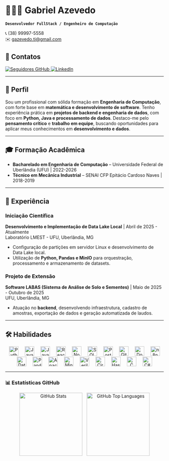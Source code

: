 # 👨🏻‍💻 Gabriel Azevedo

**`Desenvolvedor FullStack / Engenheiro de Computação`**  

📞 (38) 99997-5558  
✉️ gazevedo.ti@gmail.com  

## 🔗 Contatos
<p align="left">
  <a href="https://github.com/gabrielazeved1?tab=followers">
    <img alt="Seguidores GitHub" title="Me siga no GitHub" src="https://custom-icon-badges.demolab.com/github/followers/gabrielazeved1?color=236ad3&labelColor=1155ba&style=for-the-badge&logo=github&logoColor=white" />
  </a>
  <a href="https://www.linkedin.com/in/gazevedosl">
    <img alt="LinkedIn" title="Meu perfil no LinkedIn" src="https://custom-icon-badges.demolab.com/badge/LinkedIn-gazevedosl-blue?style=for-the-badge&logo=linkedin&logoColor=white" />
  </a>
</p>

---

## 🎯 Perfil
Sou um profissional com sólida formação em **Engenharia de Computação**, com forte base em **matemática e desenvolvimento de software**. Tenho experiência prática em **projetos de backend e engenharia de dados**, com foco em **Python, Java e processamento de dados**. Destaco-me pelo **pensamento crítico** e **trabalho em equipe**, buscando oportunidades para aplicar meus conhecimentos em **desenvolvimento e dados**.

---

## 🎓 Formação Acadêmica
- **Bacharelado em Engenharia de Computação** – Universidade Federal de Uberlândia (UFU) | 2022-2026  
- **Técnico em Mecânica Industrial** – SENAI CFP Epitácio Cardoso Naves | 2018-2019

---

## 💼 Experiência
### Iniciação Científica  
**Desenvolvimento e Implementação de Data Lake Local** | Abril de 2025 - Atualmente  
Laboratório LMEST - UFU, Uberlândia, MG  

- Configuração de partições em servidor Linux e desenvolvimento de Data Lake local.  
- Utilização de **Python, Pandas e MinIO** para orquestração, processamento e armazenamento de datasets.

### Projeto de Extensão  
**Software LABAS (Sistema de Análise de Solo e Sementes)** | Maio de 2025 - Outubro de 2025  
UFU, Uberlândia, MG  

- Atuação no **backend**, desenvolvendo infraestrutura, cadastro de amostras, exportação de dados e geração automatizada de laudos.

---

## 🛠 Habilidades

<p align="center">
  <!-- Linguagens e Frameworks -->
  <img alt="Python" title="Python" width="30px" style="margin:0 8px;" src="https://cdn.jsdelivr.net/gh/devicons/devicon/icons/python/python-original.svg" />
  <img alt="Java" title="Java" width="30px" style="margin:0 8px;" src="https://cdn.jsdelivr.net/gh/devicons/devicon/icons/java/java-original.svg" />
  <img alt="JavaScript" title="JavaScript" width="30px" style="margin:0 8px;" src="https://cdn.jsdelivr.net/gh/devicons/devicon/icons/javascript/javascript-original.svg" />
  <img alt="React" title="React" width="30px" style="margin:0 8px;" src="https://cdn.jsdelivr.net/gh/devicons/devicon/icons/react/react-original.svg" />
  <img alt="Node.js" title="Node.js" width="30px" style="margin:0 8px;" src="https://cdn.jsdelivr.net/gh/devicons/devicon/icons/nodejs/nodejs-original.svg" />

  <!-- Bancos de dados -->
  <img alt="SQL" title="SQL" width="30px" style="margin:0 8px;" src="https://cdn.jsdelivr.net/gh/devicons/devicon/icons/mysql/mysql-original.svg" />
  <img alt="PostgreSQL" title="PostgreSQL" width="30px" style="margin:0 8px;" src="https://cdn.jsdelivr.net/gh/devicons/devicon/icons/postgresql/postgresql-original.svg" />

  <!-- Ferramentas e tecnologias -->
  <img alt="Git" title="Git" width="30px" style="margin:0 8px;" src="https://cdn.jsdelivr.net/gh/devicons/devicon/icons/git/git-original.svg" />
  <img alt="Docker" title="Docker" width="30px" style="margin:0 8px;" src="https://cdn.jsdelivr.net/gh/devicons/devicon/icons/docker/docker-original.svg" />
  <img alt="n8n" title="n8n" width="30px" style="margin:0 8px;" src="https://img.shields.io/badge/n8n-white?style=flat&logo=n8n&logoColor=black" />
  <img alt="Databricks" title="Databricks" width="30px" style="margin:0 8px;" src="https://img.shields.io/badge/Databricks-EA4F32?style=flat&logo=databricks&logoColor=white" />
  <img alt="Pandas" title="Pandas" width="30px" style="margin:0 8px;" src="https://img.shields.io/badge/Pandas-150458?style=flat&logo=pandas&logoColor=white" />
  <img alt="Apache" title="Apache" width="30px" style="margin:0 8px;" src="https://img.shields.io/badge/Apache-F8DC75?style=flat&logo=apache&logoColor=black" />
  <img alt="MinIO" title="MinIO" width="30px" style="margin:0 8px;" src="https://img.shields.io/badge/MinIO-1976D2?style=flat&logo=minio&logoColor=white" />
  <img alt="Verilog" title="Verilog" width="30px" style="margin:0 8px;" src="https://img.shields.io/badge/Verilog-000000?style=flat&logo=verilog&logoColor=white" />
  <img alt="Circuitos" title="Circuitos" width="30px" style="margin:0 8px;" src="https://img.shields.io/badge/Circuitos-FFB500?style=flat&logo=electrical-engineering&logoColor=white" />
  <img alt="Haskell" title="Haskell" width="30px" style="margin:0 8px;" src="https://cdn.jsdelivr.net/gh/devicons/devicon/icons/haskell/haskell-original.svg" />
  <img alt="C" title="C" width="30px" style="margin:0 8px;" src="https://cdn.jsdelivr.net/gh/devicons/devicon/icons/c/c-original.svg" />
  <img alt="C#" title="C#" width="30px" style="margin:0 8px;" src="https://cdn.jsdelivr.net/gh/devicons/devicon/icons/csharp/csharp-original.svg" />
</p>

---

### 📊 Estatísticas GitHub
<p align="center">
  <img alt="GitHub Stats" height="200" style="margin-right:10px;" src="https://github-readme-stats.vercel.app/api?username=gabrielazeved1&show_icons=true&count_private=true&theme=tokyonight" />
  <img alt="GitHub Top Languages" height="200" src="https://github-readme-stats.vercel.app/api/top-langs/?username=gabrielazeved1&theme=tokyonight&layout=compact&langs_count=10" />
</p>


